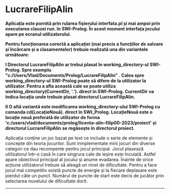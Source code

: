# LucrareFilipAlin

**Aplicația este pornită prin rularea fișierului interfata.pl și mai ampoi prin executarea clauzei run. în   SWI-Prolog. În acest moment interfața jocului apare pe ecranul utilizatorului.**

**Pentru funcționarea corectă a aplicației (mai precis a funcțiilor de salvare și încărcare și a clasamentelor) trebuie realizată una din variantele următoare:**

**I Directorul LucrareFilipAlin ar trebui plasat în working_directory-ul SWI-Prolog. Spre exemplu "c:/Users/Vlad/Documents/Prolog/LucrareFilipAlin" . Calea spre  working_directory-ul SWI-Prolog poate să difere de la utilizator la utilizator. Pentru a afla această cale se poate utiliza working_directory(CurrentDir, '.'). direct în SWI-Prolog. CurrentDir va indica locația unde trebuie plasat directorul LucrareFilipAlin.**

**II O altă variantă este modificarea working_directory-ului SWI-Prolog cu comanda cd(LocațieNouă). direct în SWI_Prolog. LocațieNouă este o locație nouă preferată de utilizator de forma 'c:/users/vlad/documents/prolog/licenta-alin-filip00-2023/proiect' și directorul LucrareFilipAlin se regăsește în directorul proiect.**

Aplicația conține un joc bazat pe text ce include o serie de elemente și concepte din teoria jocurilor.
Sunt inmplementate mini jocuri din diverse categori ce dau recompente pentru jocul principal. 
Jocul plasează utilizatorul într-o casă în care singrura cale de ieșire este încuiată.
Astfel apare obiectivul principal al jocului și anume evadarea.
Înainte de orice acțiune utilizatorul trebuie să aleagă un nivel de dificultate.
Pentru a face jocul mai competitiv există puncte de energie și la fiecare deplasare este pierdut câte un punct.
Numărul de puncte de start este decis de jucător prin selectarea nuvelului de dificultate dorit. 

---------------------------------------------------------------------------------------------------------------------------------------------

